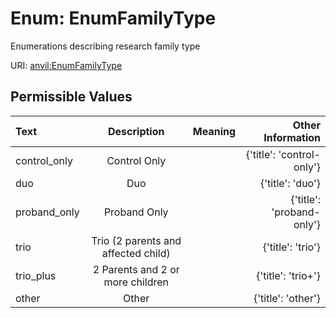 
# Enum: EnumFamilyType

Enumerations describing research family type

URI: [anvil:EnumFamilyType](https://anvilproject.org/acr-harmonized-data-model/EnumFamilyType)


## Permissible Values

| Text | Description | Meaning | Other Information |
| :--- | :---: | :---: | ---: |
| control_only | Control Only |  | {'title': 'control-only'} |
| duo | Duo |  | {'title': 'duo'} |
| proband_only | Proband Only |  | {'title': 'proband-only'} |
| trio | Trio (2 parents and affected child) |  | {'title': 'trio'} |
| trio_plus | 2 Parents and 2 or more children |  | {'title': 'trio+'} |
| other | Other |  | {'title': 'other'} |

